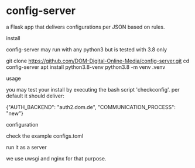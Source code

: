# config-server
a Flask app that delivers configurations per JSON based on rules.

install

config-server may run with any python3 but is tested with 3.8 only


git clone https://github.com/DOM-Digital-Online-Media/config-server.git
cd config-server
apt install python3.8-venv
python3.8 -m venv .venv

usage

you may test your install by executing the bash script 'checkconfig'.
per default it should deliver:

{"AUTH_BACKEND": "auth2.dom.de", "COMMUNICATION_PROCESS": "new"}

configuration

check the example configs.toml

run it as a server

we use uwsgi and nginx for that purpose.
